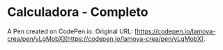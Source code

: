 # Calculadora - Completo

A Pen created on CodePen.io. Original URL: [https://codepen.io/lamoya-crea/pen/yLgMobX](https://codepen.io/lamoya-crea/pen/yLgMobX).



